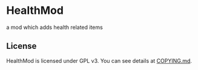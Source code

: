 # HealthMod  
a mod which adds health related items  
## License  
HealthMod is licensed under GPL v3. You can see details at [COPYING.md](COPYING.md).  

